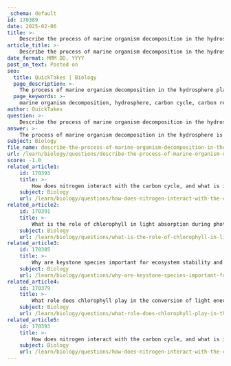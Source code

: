 ```yaml
---
_schema: default
id: 170389
date: 2025-02-06
title: >-
    Describe the process of marine organism decomposition in the hydrosphere and its impact on carbon release.
article_title: >-
    Describe the process of marine organism decomposition in the hydrosphere and its impact on carbon release.
date_format: MMM DD, YYYY
post_on_text: Posted on
seo:
  title: QuickTakes | Biology
  page_description: >-
    The process of marine organism decomposition in the hydrosphere plays a critical role in the carbon cycle, significantly affecting carbon release into the atmosphere and marine ecosystem health.
  page_keywords: >-
    marine organism decomposition, hydrosphere, carbon cycle, carbon release, marine ecosystems, marine snow, organic matter, decomposers, bacteria, fungi, cellular respiration, carbon dioxide, nutrient cycling, carbon sequestration, phytoplankton, photosynthesis, climate change
author: QuickTakes
question: >-
    Describe the process of marine organism decomposition in the hydrosphere and its impact on carbon release.
answer: >-
    The process of marine organism decomposition in the hydrosphere is a critical component of the carbon cycle, significantly impacting carbon release into the atmosphere and the overall health of marine ecosystems.\n\n### Decomposition Process in the Hydrosphere\n\nWhen marine organisms die, their remains sink to the ocean floor, contributing to what is known as marine snow—a mixture of organic matter, including dead organisms, fecal matter, and other biological debris. This organic material is then broken down by various decomposers, including bacteria and fungi, in a process that involves several key steps:\n\n1. **Breakdown of Organic Matter**: Decomposers utilize enzymes to break down complex organic compounds in the remains of dead organisms. This process releases nutrients back into the water, which can be utilized by other marine life.\n\n2. **Release of Carbon Dioxide**: As decomposers metabolize the organic matter, they undergo cellular respiration, converting the organic carbon into energy. This process releases carbon dioxide (CO2) back into the surrounding water. The chemical equation for cellular respiration can be summarized as:\n   $$\n   6O_2 + C_6H_{12}O_6 \rightarrow 6CO_2 + 6H_2O + \text{energy}\n   $$\n\n3. **Impact on the Atmosphere**: The CO2 released into the water can eventually diffuse back into the atmosphere, especially when water temperatures rise or when ocean currents bring CO2-rich waters to the surface. This exchange is crucial for maintaining the balance of carbon in the atmosphere and oceans.\n\n### Impact on Carbon Release\n\nThe decomposition of marine organisms plays a dual role in the carbon cycle:\n\n- **Carbon Source**: Decomposition acts as a carbon source, releasing CO2 into the water and subsequently into the atmosphere. This process is particularly significant in areas with high rates of organic matter accumulation, such as oceanic upwelling zones.\n\n- **Carbon Sequestration**: Some of the carbon released during decomposition can be sequestered in ocean sediments. When marine snow reaches the ocean floor, the carbon it contains can be stored for long periods, which is essential for regulating global carbon levels and mitigating climate change.\n\n### Importance for Ecosystem Health\n\nThe decomposition process is vital for nutrient cycling in marine ecosystems. It not only recycles carbon but also releases essential nutrients that support the growth of phytoplankton and other primary producers. These organisms, in turn, play a crucial role in photosynthesis, absorbing CO2 from the atmosphere and contributing to the marine food web.\n\nIn summary, the decomposition of marine organisms in the hydrosphere is a complex process that significantly impacts carbon release and the overall health of marine ecosystems. It highlights the interconnectedness of marine life and the atmosphere, emphasizing the importance of understanding these processes in the context of climate change and environmental management.
subject: Biology
file_name: describe-the-process-of-marine-organism-decomposition-in-the-hydrosphere-and-its-impact-on-carbon-release.md
url: /learn/biology/questions/describe-the-process-of-marine-organism-decomposition-in-the-hydrosphere-and-its-impact-on-carbon-release
score: -1.0
related_article1:
    id: 170393
    title: >-
        How does nitrogen interact with the carbon cycle, and what is its role in ecosystems?
    subject: Biology
    url: /learn/biology/questions/how-does-nitrogen-interact-with-the-carbon-cycle-and-what-is-its-role-in-ecosystems
related_article2:
    id: 170391
    title: >-
        What is the role of chlorophyll in light absorption during photosynthesis?
    subject: Biology
    url: /learn/biology/questions/what-is-the-role-of-chlorophyll-in-light-absorption-during-photosynthesis
related_article3:
    id: 170385
    title: >-
        Why are keystone species important for ecosystem stability and the carbon cycle?
    subject: Biology
    url: /learn/biology/questions/why-are-keystone-species-important-for-ecosystem-stability-and-the-carbon-cycle
related_article4:
    id: 170379
    title: >-
        What role does chlorophyll play in the conversion of light energy during photosynthesis?
    subject: Biology
    url: /learn/biology/questions/what-role-does-chlorophyll-play-in-the-conversion-of-light-energy-during-photosynthesis
related_article5:
    id: 170393
    title: >-
        How does nitrogen interact with the carbon cycle, and what is its role in ecosystems?
    subject: Biology
    url: /learn/biology/questions/how-does-nitrogen-interact-with-the-carbon-cycle-and-what-is-its-role-in-ecosystems
---
```


&nbsp;